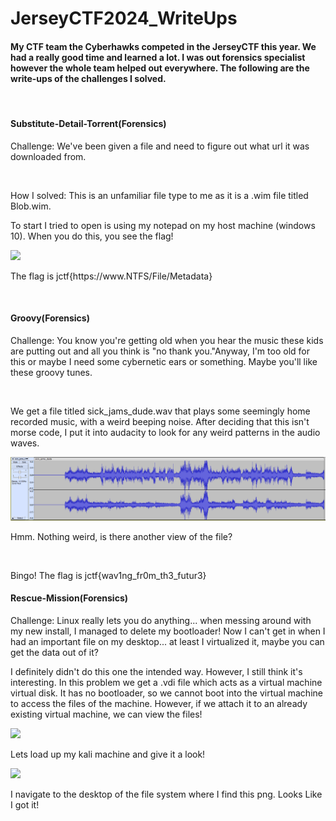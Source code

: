 # JerseyCTF2024_WriteUps
<h4>My CTF team the Cyberhawks competed in the JerseyCTF this year. We had a really good time and learned a lot. I was out forensics specialist however the whole team helped out everywhere. The following are the write-ups of the challenges I solved.</h4>
<br>
<h4>Substitute-Detail-Torrent(Forensics)</h4>
<p>Challenge: We've been given a file and need to figure out what url it was downloaded from.</p><br>
<p>How I solved: This is an unfamiliar file type to me as it is a .wim file titled Blob.wim.</p>
<p>To start I tried to open is using my notepad on my host machine (windows 10). When you do this, you see the flag!</p>
<img src="https://github.com/bbunny27/JerseyCTF2024_WriteUps/assets/143891068/eca23141-9d6f-4c51-9e39-bd569b32579d">
<p>The flag is jctf{https://www.NTFS/File/Metadata}</p>
<br>
<h4>Groovy(Forensics)</h4>
<p>Challenge: You know you're getting old when you hear the music these kids are putting out and all you think is "no thank you."Anyway, I'm too old for this or maybe I need some cybernetic ears or something. Maybe you'll like these groovy tunes.</p>
<br>
<p>We get a file titled sick_jams_dude.wav that plays some seemingly home recorded music, with a weird beeping noise. After deciding that this isn't morse code, I put it into audacity to look for any weird patterns in the audio waves.</p>
<img src="https://github.com/bbunny27/JerseyCTF2024_WriteUps/blob/main/sickjamsaudacity.PNG">
<p>Hmm. Nothing weird, is there another view of the file?</p>
<img src"https://github.com/bbunny27/JerseyCTF2024_WriteUps/blob/main/sickjamsflag.PNG">
<p>Bingo! The flag is jctf{wav1ng_fr0m_th3_futur3}</p>
<h4>Rescue-Mission(Forensics)</h4>
<p>Challenge: Linux really lets you do anything... when messing around with my new install, I managed to delete my bootloader! Now I can't get in when I had an important file on my desktop... at least I virtualized it, maybe you can get the data out of it?</p>
<p>I definitely didn't do this one the intended way. However, I still think it's interesting. In this problem we get a .vdi file which acts as a virtual machine virtual disk. It has no bootloader, so we cannot boot into the virtual machine to access the files of the machine. However, if we attach it to an already existing virtual machine, we can view the files!</p>
<img src="https://github.com/bbunny27/JerseyCTF2024_WriteUps/assets/143891068/5d258b42-12ae-4850-bdb9-018138e82fbc">
<p>Lets load up my kali machine and give it a look!</p>
<img src="https://github.com/bbunny27/JerseyCTF2024_WriteUps/assets/143891068/9853b21c-3b36-4741-a826-c1853287bc27">
<p>I navigate to the desktop of the file system where I find this png. Looks Like I got it!</p>


